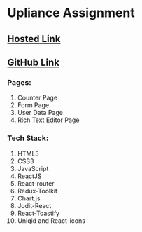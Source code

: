 # Upliance Assignment

## [Hosted Link](https://upliance-assignment-gamma.vercel.app/)
## [GitHub Link](https://github.com/Vipuldamre26/Upliance_Assignment)

### Pages: 
1. Counter Page
2. Form Page
3. User Data Page
4. Rich Text Editor Page

### Tech Stack: 
1. HTML5 
2. CSS3 
3. JavaScript 
4. ReactJS 
5. React-router 
6. Redux-Toolkit
7. Chart.js
8. Jodit-React 
9. React-Toastify 
10. Uniqid and React-icons
